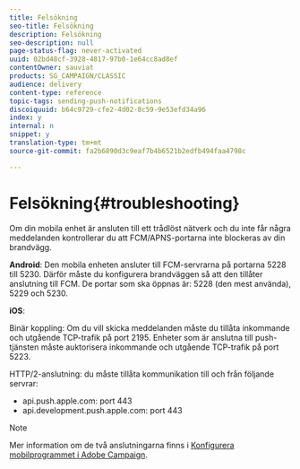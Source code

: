 ```yaml
---
title: Felsökning
seo-title: Felsökning
description: Felsökning
seo-description: null
page-status-flag: never-activated
uuid: 02bd48cf-3928-4817-97b0-1e64cc8ad8ef
contentOwner: sauviat
products: SG_CAMPAIGN/CLASSIC
audience: delivery
content-type: reference
topic-tags: sending-push-notifications
discoiquuid: b64c9729-cfe2-4d02-8c59-9e53efd34a96
index: y
internal: n
snippet: y
translation-type: tm+mt
source-git-commit: fa2b6890d3c9eaf7b4b6521b2edfb494faa4798c

---
```



# Felsökning{#troubleshooting}

Om din mobila enhet är ansluten till ett trådlöst nätverk och du inte får några meddelanden kontrollerar du att FCM/APNS-portarna inte blockeras av din brandvägg.

**Android**: Den mobila enheten ansluter till FCM-servrarna på portarna 5228 till 5230. Därför måste du konfigurera brandväggen så att den tillåter anslutning till FCM. De portar som ska öppnas är: 5228 (den mest använda), 5229 och 5230.

**iOS**:

Binär koppling: Om du vill skicka meddelanden måste du tillåta inkommande och utgående TCP-trafik på port 2195. Enheter som är anslutna till push-tjänsten måste auktorisera inkommande och utgående TCP-trafik på port 5223.

HTTP/2-anslutning: du måste tillåta kommunikation till och från följande servrar:

* api.push.apple.com: port 443
* api.development.push.apple.com: port 443

>[!NOTE]
>
>Mer information om de två anslutningarna finns i [Konfigurera mobilprogrammet i Adobe Campaign](../../delivery/using/configuring-the-mobile-application.md).
